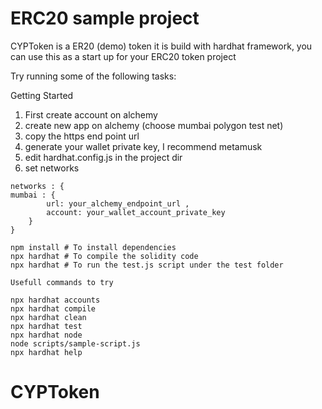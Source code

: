 # ERC20 sample project

CYPToken is a ER20 (demo) token it is build with hardhat framework, you can use this as a start up for your ERC20 token project


Try running some of the following tasks:

Getting Started

1. First create account on alchemy
2. create new app on alchemy (choose mumbai polygon test net)
3. copy the https end point url
4. generate your wallet private key, I recommend metamusk
5. edit hardhat.config.js in the project dir
6. set networks 


```shell
networks : { 
mumbai : { 
		url: your_alchemy_endpoint_url ,
		account: your_wallet_account_private_key
	}
}
```


```shell
npm install # To install dependencies
npx hardhat # To compile the solidity code
npx hardhat # To run the test.js script under the test folder

Usefull commands to try

npx hardhat accounts
npx hardhat compile
npx hardhat clean
npx hardhat test
npx hardhat node
node scripts/sample-script.js
npx hardhat help
```

# CYPToken
